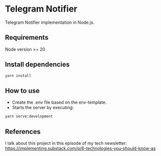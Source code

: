 # Telegram Notifier

Telegram Notifier implementation in Node.js.

## Requirements

Node version >= 20

## Install dependencies

```sh
yarn install
```

## How to use

- Create the .env file based on the env-template.
- Starts the server by executing:
```sh
yarn serve:development
```

## References
I talk about this project in this episode of my tech newsletter: https://implementing.substack.com/p/6-technologies-you-should-know-as